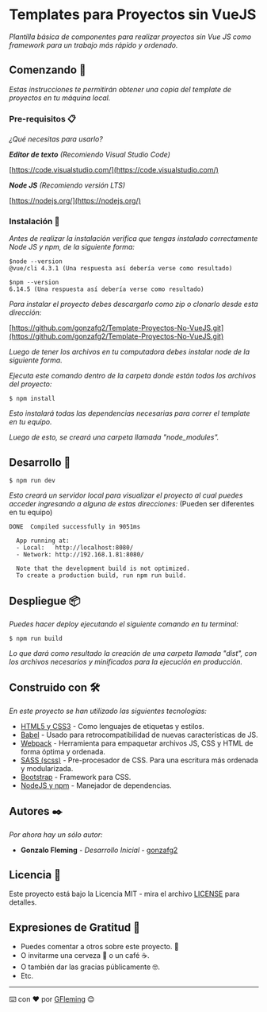 # Templates para Proyectos sin VueJS

_Plantilla básica de componentes para realizar proyectos sin Vue JS como framework para un trabajo más rápido y ordenado._

## Comenzando 🚀

_Estas instrucciones te permitirán obtener una copia del template de proyectos en tu máquina local._

### Pre-requisitos 📋

_¿Qué necesitas para usarlo?_

***Editor de texto*** _(Recomiendo Visual Studio Code)_
<!-- ``` -->
[https://code.visualstudio.com/](https://code.visualstudio.com/)
<!-- ``` -->
***Node JS*** _(Recomiendo versión LTS)_
<!-- ``` -->
[https://nodejs.org/](https://nodejs.org/)
<!-- ``` -->

### Instalación 🔧

_Antes de realizar la instalación verifica que tengas instalado correctamente Node JS y npm, de la siguiente forma:_
```
$node --version
@vue/cli 4.3.1 (Una respuesta así debería verse como resultado)
```
```
$npm --version
6.14.5 (Una respuesta así debería verse como resultado)
```

_Para instalar el proyecto debes descargarlo como zip o clonarlo desde esta dirección:_
<!-- ``` -->
[https://github.com/gonzafg2/Template-Proyectos-No-VueJS.git](https://github.com/gonzafg2/Template-Proyectos-No-VueJS.git)
<!-- ``` -->

_Luego de tener los archivos en tu computadora debes instalar node de la siguiente forma._ 

_Ejecuta este comando dentro de la carpeta donde están todos los archivos del proyecto:_
```
$ npm install
```
_Esto instalará todas las dependencias necesarias para correr el template en tu equipo._

_Luego de esto, se creará una carpeta llamada "node_modules"._

## Desarrollo 📌
```
$ npm run dev
```
_Esto creará un servidor local para visualizar el proyecto al cual puedes acceder ingresando a alguna de estas direcciones:_ (Pueden ser diferentes en tu equipo)
```
DONE  Compiled successfully in 9051ms 

  App running at:
  - Local:   http://localhost:8080/ 
  - Network: http://192.168.1.81:8080/

  Note that the development build is not optimized.
  To create a production build, run npm run build.
```

## Despliegue 📦

_Puedes hacer deploy ejecutando el siguiente comando en tu terminal:_
```
$ npm run build
```
_Lo que dará como resultado la creación de una carpeta llamada "dist", con los archivos necesarios y minificados para la ejecución en producción._

## Construido con 🛠️

_En este proyecto se han utilizado las siguientes tecnologías:_

* [HTML5 y CSS3](https://www.w3.org/) - Como lenguajes de etiquetas y estilos.
* [Babel](https://babeljs.io/) - Usado para retrocompatibilidad de nuevas características de JS.
* [Webpack](https://webpack.js.org/) - Herramienta para empaquetar archivos JS, CSS y HTML de forma óptima y ordenada.
* [SASS (scss)](https://router.vuejs.org/) - Pre-procesador de CSS. Para una escritura más ordenada y modularizada.
* [Bootstrap](https://getbootstrap.com/) - Framework para CSS.
* [NodeJS y npm](https://nodejs.org/) - Manejador de dependencias.

## Autores ✒️

_Por ahora hay un sólo autor:_

* **Gonzalo Fleming** - *Desarrollo Inicial* - [gonzafg2](https://github.com/gonzafg2) 

## Licencia 📄

Este proyecto está bajo la Licencia MIT - mira el archivo [LICENSE](https://github.com/gonzafg2/Template-Proyectos-No-VueJS/blob/master/LICENSE) para detalles.

## Expresiones de Gratitud 🎁

* Puedes comentar a otros sobre este proyecto. 📢
* O invitarme una cerveza 🍺 o un café ☕. 
* O también dar las gracias públicamente 🤓.
* Etc.



---
⌨️ con ❤️ por [GFleming](https://github.com/gonzafg2) 😊

